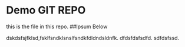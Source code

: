 # Demo GIT REPO 
this is the file in this repo.
##Ipsum Below

dskdsfsjfklsd,fsklfsndklsnslfsndkfdldndsldnfk.
dfdsfdsfsdfd.
sdfdsfssd.
